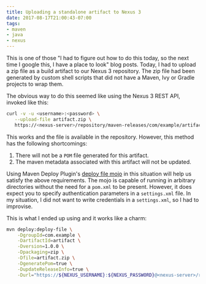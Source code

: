 ```yaml
---
title: Uploading a standalone artifact to Nexus 3
date: 2017-08-17T21:00:43-07:00
tags:
- maven
- java
- nexus
---
```


This is one of those "I had to figure out how to do this today, so the next time I google this, I have a place to look" blog posts.
Today, I had to upload a zip file as a build artifact to our Nexus 3 repository. The zip file had been generated by custom shell scripts that did not have a Maven, Ivy or Gradle projects to wrap them.

The obvious way to do this seemed like using the Nexus 3 REST API, invoked like this:

```bash
curl -v -u <username>:<password> \
   --upload-file artifact.zip \
   https://<nexus-server>/repository/maven-releases/com/example/artifact/1.0.0/artifact-1.0.0.zip
```

This works and the file is available in the repository. However, this method has the following shortcomings:

1. There will not be a `POM` file generated for this artifact.
1. The maven metadata associated with this artifact will not be updated.

Using Maven Deploy Plugin's [deploy file mojo](http://maven.apache.org/plugins/maven-deploy-plugin/deploy-file-mojo.html) in this situation will help us satisfy the above requirements. The mojo is capable of running in arbitrary directories without the need for a `pom.xml` to be present. However, it does expect you to specify authentication parameters in a `settings.xml` file. In my situation, I did not want to write credentials in a `settings.xml`, so I had to improvise.

This is what I ended up using and it works like a charm:

```bash
mvn deploy:deploy-file \
    -DgroupId=com.example \
    -DartifactId=artifact \
    -Dversion=1.0.0 \
    -Dpackaging=zip \
    -Dfile=artifact.zip \
    -DgeneratePom=true \
    -DupdateReleaseInfo=true \
    -Durl="https://${NEXUS_USERNAME}:${NEXUS_PASSWORD}@<nexus-server>/repository/maven-releases/"
```
